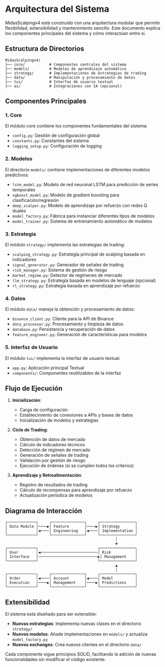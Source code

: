 # Arquitectura del Sistema

MidasScalpingv4 está construido con una arquitectura modular que permite flexibilidad, extensibilidad y mantenimiento sencillo. Este documento explica los componentes principales del sistema y cómo interactúan entre sí.

## Estructura de Directorios

```
MidasScalpingv4/
├── core/           # Componentes centrales del sistema
├── models/         # Modelos de aprendizaje automático
├── strategy/       # Implementaciones de estrategias de trading
├── data/           # Manipulación y procesamiento de datos
├── tui/            # Interfaz de usuario textual
├── ai/             # Integraciones con IA (opcional)
```

## Componentes Principales

### 1. Core

El módulo core contiene los componentes fundamentales del sistema:

- `config.py`: Gestión de configuración global
- `constants.py`: Constantes del sistema
- `logging_setup.py`: Configuración de logging

### 2. Modelos

El directorio `models/` contiene implementaciones de diferentes modelos predictivos:

- `lstm_model.py`: Modelo de red neuronal LSTM para predicción de series temporales
- `xgboost_model.py`: Modelo de gradient boosting para clasificación/regresión
- `deep_scalper.py`: Modelo de aprendizaje por refuerzo con redes Q duales
- `model_factory.py`: Fábrica para instanciar diferentes tipos de modelos
- `model_trainer.py`: Sistema de entrenamiento automático de modelos

### 3. Estrategia

El módulo `strategy/` implementa las estrategias de trading:

- `scalping_strategy.py`: Estrategia principal de scalping basada en indicadores
- `signal_generator.py`: Generador de señales de trading
- `risk_manager.py`: Sistema de gestión de riesgo
- `market_regime.py`: Detector de regímenes de mercado
- `llm_strategy.py`: Estrategia basada en modelos de lenguaje (opcional)
- `rl_strategy.py`: Estrategia basada en aprendizaje por refuerzo

### 4. Datos

El módulo `data/` maneja la obtención y procesamiento de datos:

- `binance_client.py`: Cliente para la API de Binance
- `data_processor.py`: Procesamiento y limpieza de datos
- `database.py`: Persistencia y recuperación de datos
- `feature_engineer.py`: Generación de características para modelos

### 5. Interfaz de Usuario

El módulo `tui/` implementa la interfaz de usuario textual:

- `app.py`: Aplicación principal Textual 
- `components/`: Componentes reutilizables de la interfaz

## Flujo de Ejecución

1. **Inicialización**: 
   - Carga de configuración
   - Establecimiento de conexiones a APIs y bases de datos
   - Inicialización de modelos y estrategias

2. **Ciclo de Trading**:
   - Obtención de datos de mercado
   - Cálculo de indicadores técnicos
   - Detección de régimen de mercado
   - Generación de señales de trading
   - Validación por gestión de riesgo
   - Ejecución de órdenes (si se cumplen todos los criterios)

3. **Aprendizaje y Retroalimentación**:
   - Registro de resultados de trading
   - Cálculo de recompensas para aprendizaje por refuerzo
   - Actualización periódica de modelos

## Diagrama de Interacción

```
┌─────────────┐     ┌───────────────┐     ┌────────────────┐
│ Data Module │────▶│ Feature       │────▶│ Strategy       │
│             │◀────│ Engineering   │◀────│ Implementation │
└─────────────┘     └───────────────┘     └────────────────┘
                                                  │
                                                  ▼
┌─────────────┐                           ┌────────────────┐
│ User        │◀──────────────────────────│ Risk           │
│ Interface   │───────────────────────────▶│ Management    │
└─────────────┘                           └────────────────┘
                                                  ▲
                                                  │
┌─────────────┐     ┌───────────────┐     ┌────────────────┐
│ Order       │◀────│ Account       │◀────│ Model          │
│ Execution   │────▶│ Management    │────▶│ Predictions    │
└─────────────┘     └───────────────┘     └────────────────┘
```

## Extensibilidad

El sistema está diseñado para ser extensible:

- **Nuevas estrategias**: Implementa nuevas clases en el directorio `strategy/`
- **Nuevos modelos**: Añade implementaciones en `models/` y actualiza `model_factory.py`
- **Nuevos exchanges**: Crea nuevos clientes en el directorio `data/`

Cada componente sigue principios SOLID, facilitando la adición de nuevas funcionalidades sin modificar el código existente.